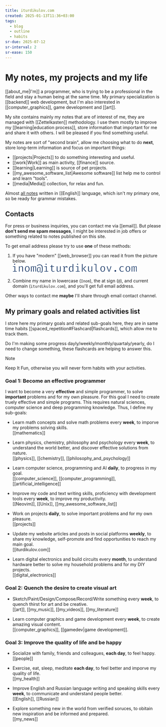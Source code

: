 ```yaml
---
title: iturdikulov.com
created: 2025-01-13T11:36+03:00
tags:
  - blog
  - outline
  - habits
sr-due: 2025-07-12
sr-interval: 2
sr-ease: 150
---
```


# My notes, my projects and my life

[[about_me|I'm]] a programmer, who is trying to be a professional in the field
and stay a human being at the same time. My primary specialization is
[[backend]] web development, but I'm also interested in [[computer_graphics]],
game development and [[art]].

My site contains mainly my notes that are of interest of me, they are managed
with [[Zettelkasten]] methodology. I use them mostly to improve my
[[learning|education process]], store information that important for me and
share it with others. I will be pleased if you find something useful.

My notes are sort of "second brain", allow me choosing what to do **next**,
store long-term information and focus on important things:

- [[projects|Projects]] to do something interesting and useful.
- [[work|Work]] as main activity, [[finance]] source.
- [[learning|Learning]] is source of pet projects.
- [[my_awesome_software_list|Awesome software]] list help me to control and
learn "tools".
- [[media|Media]] collection, for relax and fun.

Almost [all notes](https://github.com/iturdikulov/notes) written in [[English]]
language, which isn't my primary one, so be ready for grammar mistakes.

## Contacts

For press or business inquiries, you can contact me via [[email]]. But please
**don't send me spam messages**, I might be interested in job offers or
something related to notes published on this site.

To get email address please try to use **one** of these methods:

1. If you have "modern" [[web_browser]] you can read it from the picture below.\
   ![my_email](img/my_email.svg)

2. Combine my name in lowercase (`Inom`), the at sign (`@`), and current domain
  (`iturdikulov.com`), and you'll get full email address.

Other ways to contact me **maybe** I'll share through email contact channel.

## My primary goals and related activities list

I store here my primary goals and related sub-goals here, they are in same time
habits [[spaced_repetition#Flashcard|flashcards]], which allow me to track them.

Do I'm making some progress dayly/weekly/monthly/quartaly/yearly,
do I need to change something, these flashcards are helping to answer this.

> [!NOTE]
> Keep It Fun, otherwise you will never form habits with your activities.

### Goal 1: Become an effective programmer

I want to become a very **effective** and simple programmer, to solve
**important** problems and for my own pleasure. For this goal I need to create
truely effective and simple programs. This requires natural sciences, computer
science and deep programming knowledge. Thus, I define my sub-goals:

- Learn math concepts and solve math problems every **week**, to
  imporve my problems solving skills.
  <br class="f">
  [[mathematics]]

- Learn physics, chemistry, philosophy and psychology every **week**, to
  understand the world better, and discover effective solutions from nature.
  <br class="f">
  [[physics]], [[chemistry]], [[philosophy_and_psychology]]

- Learn computer science, programming and AI **daily**, to progress in my goal.
  <br class="f">
  [[computer_science]], [[computer_programming]], [[artificial_intelligence]]

- Improve my code and text writing skills, proficiency with development tools
  every **week**, to improve my productivity.
  <br class="f">
  [[Neovim]], [[Unix]], [[my_awesome_software_list]]

- Work on projects **daily**, to solve important problems and for my own
  pleasure.
  <br class="f">
  [[projects]]

- Update my website articles and posts in social platforms **weekly**, to share
  my knowledge, self-promote and find opportunities to reach my main goal.
  <br class="f">
  [[iturdikulov.com]]

- Learn digital electronics and build circuits every **month**, to understand
  hardware better to solve my household problems and for my DIY projects.
  <br class="f">
  [[digital_electronics]]

### Goal 2: Quench the desire to create visual art

- Sketch/Paint/Design/Compose/Record/Write something every **week**, to quench
  thirst for art and be creative.
  <br class="f">
  [[art]], [[my_music]], [[my_videos]], [[my_literature]]

- Learn computer graphics and game development every **week**, to create amazing
  visual content.
  <br class="f">
  [[computer_graphics]], [[gamedev|game development]].

### Goal 3: Improve the quality of life and be happy

- Socialize with family, friends and colleagues, **each day**, to feel happy.
  <br class="f">
  [[people]]

- Exercise, eat, sleep, meditate **each day**, to feel better and imporve my
  quality of life.
  <br class="f">
  [[my_health]]

- Improve English and Russian language writing and speaking skills every
  **week**, to communicate and understand people better.
  <br class="f">
  [[English]], [[Russian]]

- Explore something new in the world from verified soruces, to obitain new
  inspiration and be informed and prepared.
  <br class="f">
  [[my_news]]
